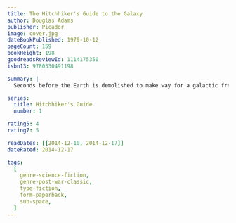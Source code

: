 ```yaml
---
title: The Hitchhiker's Guide to the Galaxy
author: Douglas Adams
publisher: Picador
image: cover.jpg
dateBookPublished: 1979-10-12
pageCount: 159
bookHeight: 198
goodreadsReviewId: 1114175350
isbn13: 9780330491198

summary: |
  Seconds before the Earth is demolished to make way for a galactic freeway, Arthur Dent is plucked off the planet by his friend Ford Prefect, a researcher for the revised edition of 'The Hitchhiker's Guide to the Galaxy' who, for the last fifteen years, has been posing as an out-of-work actor. Together this dynamic pair begin a journey through space aided by quotes from The Hitchhiker's Guide and a galaxy-full of fellow travellers: Zaphod Beeblebrox, the two-headed, three-armed ex-hippie and totally out-to-lunch president of the galaxy; Trillian, Zaphod's girlfriend (formally Tricia McMillan), whom Arthur tried to pick up at a cocktail party once upon a time zone; Marvin, a paranoid, brilliant, and chronically depressed robot; Veet Voojagig, a former graduate student who is obsessed with the disappearance of all the ballpoint pens he bought over the years.

series:
  title: Hitchhiker's Guide
  number: 1

rating5: 4
rating7: 5

readDates: [[2014-12-10, 2014-12-17]]
dateRated: 2014-12-17

tags:
  [
    genre-science-fiction,
    genre-post-war-classic,
    type-fiction,
    form-paperback,
    sub-space,
  ]
---
```

